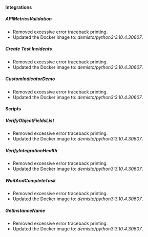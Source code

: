 
#### Integrations
##### APIMetricsValidation
- Removed excessive error traceback printing.
- Updated the Docker image to: *demisto/python3:3.10.4.30607*.
##### Create Test Incidents
- Removed excessive error traceback printing.
- Updated the Docker image to: *demisto/python3:3.10.4.30607*.
##### CustomIndicatorDemo
- Removed excessive error traceback printing.
- Updated the Docker image to: *demisto/python3:3.10.4.30607*.

#### Scripts
##### VerifyObjectFieldsList
- Removed excessive error traceback printing.
- Updated the Docker image to: *demisto/python3:3.10.4.30607*.
##### VerifyIntegrationHealth
- Removed excessive error traceback printing.
- Updated the Docker image to: *demisto/python3:3.10.4.30607*.
##### WaitAndCompleteTask
- Removed excessive error traceback printing.
- Updated the Docker image to: *demisto/python3:3.10.4.30607*.
##### GetInstanceName
- Removed excessive error traceback printing.
- Updated the Docker image to: *demisto/python3:3.10.4.30607*.
